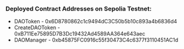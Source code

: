 ### Deployed Contract Addresses on Sepolia Testnet:

- DAOToken - 0x6D8780862c1c9494dC3C50b5b10c893a4b6836d4
- CreateDAOToken - 0xB711Ee75895D7B3Dc19432Ad4589AA364e643aec
- DAOManager - 0xb45875FC0916c55f30473C4c6377f3110451AC1d

